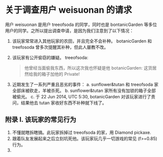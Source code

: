 关于调查用户 weisuonan 的请求
====
用户 weisuonan 是用户 treeofsoda 的同学，同时也是 bontanicGarden 等多位用户的同学。之所以提出调查申请，是因为我们注意到了以下情况：
1. 该玩家常常进入其他玩家的农田，并且完全不会补种。
    botanicGarden 和 treefosoda 曾多次提醒其补种，但此人屡教不改。
    
2. 该玩家有公开偷窃的嫌疑。
    treeofsoda:
    > 他曾经当面偷我东西，所以这次我也怀疑是他
    botanicGarden:
    > 这货居然给我的箱子加他的 Private!

3. 近期发生了一系列严重且恶劣的事件：
   a. sunflower&tutan 和 treeofsoda 家全部床被砍走，羊被杀死。
   b. sunflower&tutan 家所有没有加锁的箱子全部被偷光。
   c. 于 22 Jun 2014, UTC 5:30, botanicGarden 对该玩家进行了责问，结果他去 tutan 家收好东西不补种就下线了。
   
附录 I. 该玩家的常见行为
---
1. 不懂就瞎拆瞎搞。此玩家拆掉过 treeofsoda 的家，用 Diamond pickaxe.
2. 跟着队友发展起来之后立刻坑死他。该玩家玩几乎一切游戏的常见 (f>=0.85) 行为。
3. 
